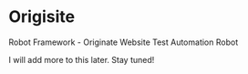 # Origisite
Robot Framework - Originate Website Test Automation Robot

I will add more to this later. Stay tuned!